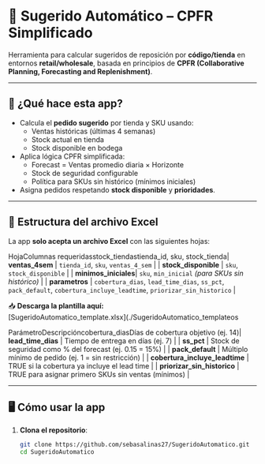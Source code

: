 # 🛒 Sugerido Automático – CPFR Simplificado

Herramienta para calcular sugeridos de reposición por **código/tienda** en entornos **retail/wholesale**, basada en principios de **CPFR (Collaborative Planning, Forecasting and Replenishment)**.

---

## 🚀 ¿Qué hace esta app?

- Calcula el **pedido sugerido** por tienda y SKU usando:
  - Ventas históricas (últimas 4 semanas)
  - Stock actual en tienda
  - Stock disponible en bodega
- Aplica lógica CPFR simplificada:
  - Forecast = Ventas promedio diaria × Horizonte
  - Stock de seguridad configurable
  - Política para SKUs sin histórico (mínimos iniciales)
- Asigna pedidos respetando **stock disponible** y **prioridades**.

---

## 📂 Estructura del archivo Excel

La app **solo acepta un archivo Excel** con las siguientes hojas:

HojaColumnas requeridasstock_tiendastienda_id, sku, stock_tienda| **ventas_4sem**      | `tienda_id`, `sku`, `ventas_4_sem`                  |
| **stock_disponible** | `sku`, `stock_disponible`                            |
| **minimos_iniciales**| `sku`, `min_inicial` *(para SKUs sin histórico)*     |
| **parametros**       | `cobertura_dias`, `lead_time_dias`, `ss_pct`, `pack_default`, `cobertura_incluye_leadtime`, `priorizar_sin_historico` |

📥 **Descarga la plantilla aquí:**  
[SugeridoAutomatico_template.xlsx](./SugeridoAutomatico_templateos

ParámetroDescripcióncobertura_diasDías de cobertura objetivo (ej. 14)| **lead_time_dias**          | Tiempo de entrega en días (ej. 7)                                          |
| **ss_pct**                  | Stock de seguridad como % del forecast (ej. 0.15 = 15%)                    |
| **pack_default**            | Múltiplo mínimo de pedido (ej. 1 = sin restricción)                        |
| **cobertura_incluye_leadtime** | TRUE si la cobertura ya incluye el lead time                              |
| **priorizar_sin_historico** | TRUE para asignar primero SKUs sin ventas (mínimos)                        |

---

## 🖥️ Cómo usar la app

1. **Clona el repositorio**:
   ```bash
   git clone https://github.com/sebasalinas27/SugeridoAutomatico.git
   cd SugeridoAutomatico
